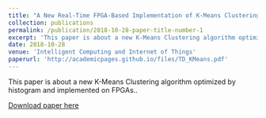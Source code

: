 ```yaml
---
title: "A New Real-Time FPGA-Based Implementation of K-Means Clustering for Images"
collection: publications
permalink: /publication/2018-10-28-paper-title-number-1
excerpt: 'This paper is about a new K-Means Clustering algorithm optimized by histogram and implemented on FPGAs.'
date: 2018-10-28
venue: 'Intelligent Computing and Internet of Things'
paperurl: 'http://academicpages.github.io/files/TD_KMeans.pdf'
---
```

This paper is about a new K-Means Clustering algorithm optimized by histogram and implemented on FPGAs..

[Download paper here](http://academicpages.github.io/files/TD_KMeans.pdf)


